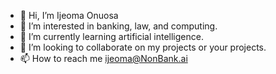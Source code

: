 - 👋 Hi, I’m Ijeoma Onuosa
- 👀 I’m interested in banking, law, and computing.
- 🌱 I’m currently learning artificial intelligence.
- 💞️ I’m looking to collaborate on my projects or your projects.
- 📫 How to reach me ijeoma@NonBank.ai

<!---
OnuosaEngineering/OnuosaEngineering is a ✨ special ✨ repository because its `README.md` (this file) appears on your GitHub profile.
You can click the Preview link to take a look at your changes.
--->
